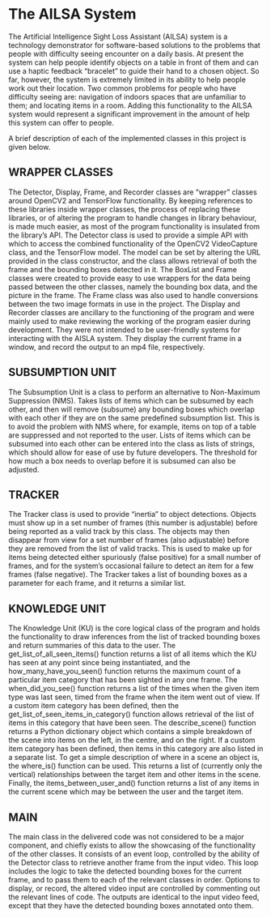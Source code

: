 # The AILSA System

The Artificial Intelligence Sight Loss Assistant (AILSA) system is a technology demonstrator for software-based solutions to the problems that people with difficulty seeing encounter on a daily basis. At present the system can help people identify objects on a table in front of them and can use a haptic feedback “bracelet” to guide their hand to a chosen object.
So far, however, the system is extremely limited in its ability to help people work out their location.  Two common problems for people who have difficulty seeing are: navigation of indoors spaces that are unfamiliar to them; and locating items in a room. Adding this functionality to the AILSA system would represent a significant improvement in the amount of help this system can offer to people.

A brief description of each of the implemented classes in this project is given below.

## WRAPPER CLASSES
The Detector, Display, Frame, and Recorder classes are “wrapper” classes around OpenCV2 and TensorFlow functionality.  By keeping references to these libraries inside wrapper classes, the process of replacing these libraries, or of altering the program to handle changes in library behaviour, is made much easier, as most of the program functionality is insulated from the library’s API.
The Detector class is used to provide a simple API with which to access the combined functionality of the OpenCV2 VideoCapture class, and the TensorFlow model.  The model can be set by altering the URL provided in the class constructor, and the class allows retrieval of both the frame and the bounding boxes detected in it.
The BoxList and Frame classes were created to provide easy to use wrappers for the data being passed between the other classes, namely the bounding box data, and the picture in the frame.  The Frame class was also used to handle conversions between the two image formats in use in the project.
The Display and Recorder classes are ancillary to the functioning of the program and were mainly used to make reviewing the working of the program easier during development.  They were not intended to be user-friendly systems for interacting with the AISLA system.  They display the current frame in a window, and record the output to an mp4 file, respectively.

## SUBSUMPTION UNIT
The Subsumption Unit is a class to perform an alternative to Non-Maximum Suppression (NMS).  Takes lists of items which can be subsumed by each other, and then will remove (subsume) any bounding boxes which overlap with each other if they are on the same predefined subsumption list.  This is to avoid the problem with NMS where, for example, items on top of a table are suppressed and not reported to the user.
Lists of items which can be subsumed into each other can be entered into the class as lists of strings, which should allow for ease of use by future developers.  The threshold for how much a box needs to overlap before it is subsumed can also be adjusted.

## TRACKER
The Tracker class is used to provide “inertia” to object detections.  Objects must show up in a set number of frames (this number is adjustable) before being reported as a valid track by this class.  The objects may then disappear from view for a set number of frames (also adjustable) before they are removed from the list of valid tracks.  This is used to make up for items being detected either spuriously (false positive) for a small number of frames, and for the system’s occasional failure to detect an item for a few frames (false negative).
The Tracker takes a list of bounding boxes as a parameter for each frame, and it returns a similar list.

## KNOWLEDGE UNIT
The Knowledge Unit (KU) is the core logical class of the program and holds the functionality to draw inferences from the list of tracked bounding boxes and return summaries of this data to the user.
The get_list_of_all_seen_items() function returns a list of all items which the KU has seen at any point  since being instantiated, and the how_many_have_you_seen() function returns the maximum count of a particular item category that has been sighted in any one frame.
The when_did_you_see() function returns a list of the times when the given item type was last seen, timed from the frame when the item went out of view.
If a custom item category has been defined, then the get_list_of_seen_items_in_category() function allows retrieval of the list of items in this category that have been seen.
The describe_scene() function returns a Python dictionary object which contains a simple breakdown of the scene into items on the left, in the centre, and on the right.  If a custom item category has been defined, then items in this category are also listed in a separate list.
To get a simple description of where in a scene an object is, the where_is() function can be used.  This returns a list of (currently only the vertical) relationships between the target item and other items in the scene.
Finally, the items_between_user_and() function returns a list of any items in the current scene which may be between the user and the target item.

## MAIN
The main class in the delivered code was not considered to be a major component, and chiefly exists to allow the showcasing of the functionality of the other classes.  It consists of an event loop, controlled by the ability of the Detector class to retrieve another frame from the input video.  This loop includes the logic to take the detected bounding boxes for the current frame, and to pass them to each of the relevant classes in order.
Options to display, or record, the altered video input are controlled by commenting out the relevant lines of code.  The outputs are identical to the input video feed, except that they have the detected bounding boxes annotated onto them.

